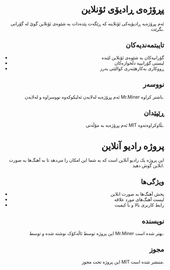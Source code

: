 <div align="right">

# پڕۆژەی ڕادیۆی ئۆنلاین

ئەم پڕۆژەیە ڕادیۆیەکی ئۆنلاینە کە ڕێگەت پێدەدات بە شێوەی ئۆنلاین گوێ لە گۆرانی بگرێت.

## تایبتمەندیەکان
- گۆرانیەکان بە شێوەی ئۆنلاین لێبدە
- لیستی گۆرانییە دڵخوازەکان
- ڕووکاری بەکارهێنەری کوالێتی بەرز

## نووسەر
ئەم پڕۆژەیە لەلایەن ئەلیکوکەوە نووسراوە و لەلایەن Mr.Miner باشتر کراوە.

## ڕێپێدان
ئەم پڕۆژەیە بە مۆڵەتی MIT بڵاوکراوەتەوە.

</div>

<div align="right">

# پروژه رادیو آنلاین

این پروژه یک رادیو آنلاین است که به شما این امکان را می‌دهد تا به آهنگ‌ها به صورت انلاین گوش دهید.

## ویژگی‌ها
- پخش آهنگ‌ها به صورت انلاین
- لیست آهنگ‌های مورد علاقه
- رابط کاربری بالا و با کیفیت

## نویسنده
این پروژه توسط ئاڵەکۆک نوشته شده و توسط Mr.Miner بهتر شده است.

## مجوز
این پروژه تحت مجوز MIT منتشر شده است.

</div>
